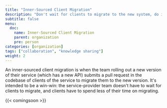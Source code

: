 ```yaml
---
title: "Inner-Sourced Client Migration"
description: "Don't wait for clients to migrate to the new system, do it for them"
subtitle: false
menu:
  doc:
    name: Inner-Sourced Client Migration
    parent: organization
    pre: person
categories: [organization]
tags: ["collaboration", "knowledge sharing"]
weight: 2
---
```


An inner-sourced client migration is when the team rolling out a new version of their service (which has a new API) submits a pull request in the codebase of clients of the service to migrate them to the new version. It's intended to be a win-win: the service-provider team doesn't have to wait for clients to migrate, and clients have to spend less of their time on migrating.

{{< comingsoon >}}
